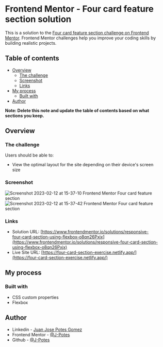 # Frontend Mentor - Four card feature section solution

This is a solution to the [Four card feature section challenge on Frontend Mentor](https://www.frontendmentor.io/challenges/four-card-feature-section-weK1eFYK). Frontend Mentor challenges help you improve your coding skills by building realistic projects. 

## Table of contents

- [Overview](#overview)
  - [The challenge](#the-challenge)
  - [Screenshot](#screenshot)
  - [Links](#links)
- [My process](#my-process)
  - [Built with](#built-with)
- [Author](#author)

**Note: Delete this note and update the table of contents based on what sections you keep.**

## Overview

### The challenge

Users should be able to:

- View the optimal layout for the site depending on their device's screen size

### Screenshot

![Screenshot 2023-02-12 at 15-37-10 Frontend Mentor Four card feature section](https://user-images.githubusercontent.com/119544731/218335795-e9ec31d4-1f18-43fd-8110-38b07428402b.png)
![Screenshot 2023-02-12 at 15-37-42 Frontend Mentor Four card feature section](https://user-images.githubusercontent.com/119544731/218335802-7be1756c-115c-4b62-8546-adf2e1c02faa.png)

### Links

- Solution URL: [https://www.frontendmentor.io/solutions/responsive-four-card-section-using-flexbox-o8qn26Pxjx](https://www.frontendmentor.io/solutions/responsive-four-card-section-using-flexbox-o8qn26Pxjx)
- Live Site URL: [https://four-card-section-exercise.netlify.app/](https://four-card-section-exercise.netlify.app/)

## My process

### Built with

- CSS custom properties
- Flexbox

## Author

- Linkedin - [Juan Jose Potes Gomez](https://www.linkedin.com/in/juan-jose-potes-gomez/)
- Frontend Mentor - [@J-Potes](https://www.frontendmentor.io/profile/J-Potes)
- Github - [@J-Potes](https://github.com/J-Potes)
